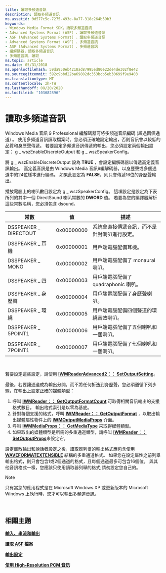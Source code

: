 ```yaml
---
title: 讀取多頻道音訊
description: 讀取多頻道音訊
ms.assetid: 9d577c5c-7275-493e-8a77-318c264b59b3
keywords:
- Windows Media Format SDK，讀取多頻道音訊
- Advanced Systems Format (ASF) 、讀取多頻道音訊
- ASF (Advanced Systems Format) ，讀取多頻道音訊
- Advanced Systems Format (ASF) 、多頻道音訊
- ASF (Advanced Systems Format) 、多頻道音訊
- 編解碼器，讀取多頻道音訊
- 多頻道音訊，讀取
ms.topic: article
ms.date: 05/31/2018
ms.openlocfilehash: 59da950eb4218ad87995ed80e22de4de302f8e42
ms.sourcegitcommit: 592c9bbd22ba69802dc353bcb5eb30699f9e9403
ms.translationtype: MT
ms.contentlocale: zh-TW
ms.lasthandoff: 08/20/2020
ms.locfileid: "103682896"
---
```

# <a name="reading-multichannel-audio"></a>讀取多頻道音訊

Windows Media 音訊 9 Professional 編解碼器可將多頻道音訊編碼 (超過兩個通道) 。 使用多頻道音訊讀取檔案時，您必須正確地設定輸出，否則音訊會以較低的品質和身歷聲傳遞。 若要設定多頻道音訊傳遞的輸出，您必須設定兩個輸出設定： g \_ wszEnableDiscreteOutput 和 g \_ wszSpeakerConfig。

將 g \_ wszEnableDiscreteOutput 設為 **TRUE** ，會設定編解碼器以傳遞高定義音訊輸出。 高定義音訊是由 Windows Media 音訊9編解碼器，以身歷聲或多個通道中的24位樣本進行編碼。 如果此設定為 **FALSE**，則只會傳遞16位的身歷聲輸出。

播放電腦上的喇叭數目設定為 g \_ wszSpeakerConfig。 這項設定是設定為下表所列的其中一個 DirectSound 喇叭常數的 **DWORD** 值。 若要為您的編譯器解析這些常數名稱，您必須包含 dsound。



| 常數             | 值      | 描述                                                                  |
|----------------------|------------|------------------------------------------------------------------------------|
| DSSPEAKER \_ DIRECTOUT | 0x00000000 | 系統會直接傳遞音訊，而不是針對喇叭進行設定。 |
| DSSPEAKER \_ 耳機 | 0x00000001 | 用戶端電腦配備耳機。                             |
| DSSPEAKER \_ MONO      | 0x00000002 | 用戶端電腦配備了 monaural 喇叭。                     |
| DSSPEAKER \_ 四      | 0x00000003 | 用戶端電腦配備了 quadraphonic 喇叭。                  |
| DSSPEAKER \_ 身歷聲    | 0x00000004 | 用戶端電腦配備了身歷聲喇叭。                        |
| DSSPEAKER \_ 環繞  | 0x00000005 | 用戶端電腦配備四個聲道的環繞音效喇叭。   |
| DSSPEAKER \_ 5POINT1   | 0x00000006 | 用戶端電腦配備了五個喇叭和一個喇叭。          |
| DSSPEAKER \_ 7POINT1   | 0x00000007 | 用戶端電腦配備了七個喇叭和一個喇叭。         |



 

若要設定這些設定，請使用 [**IWMReaderAdvanced2：： SetOutputSetting**](/previous-versions/windows/desktop/api/Wmsdkidl/nf-wmsdkidl-iwmreaderadvanced2-setoutputsetting)。

最後，若要讓通道成為輸出分開，而不將任何折迭到身歷聲，您必須遵循下列步驟，在輸出上設定正確的媒體類型：

1.  呼叫 [**IWMReader：： GetOutputFormatCount**](/previous-versions/windows/desktop/api/wmsdkidl/nf-wmsdkidl-iwmreader-getoutputformatcount) 可取得相關音訊輸出的支援格式數目。 輸出格式索引是以零為基底。
2.  針對每個支援的格式，呼叫 [**IWMReader：： GetOutputFormat**](/previous-versions/windows/desktop/api/Wmsdkidl/nf-wmsdkidl-iwmreader-getoutputformat) ，以取出輸出媒體屬性物件上的 [**IWMOutputMediaProps**](/previous-versions/windows/desktop/api/wmsdkidl/nn-wmsdkidl-iwmoutputmediaprops) 介面。
3.  呼叫 [**IWMMediaProps：： GetMediaType**](/previous-versions/windows/desktop/api/Wmsdkidl/nf-wmsdkidl-iwmmediaprops-getmediatype) 來取得媒體類型。
4.  如果取出的媒體類型是所需的多重通道類型，請呼叫 [**IWMReader：： SetOutputProps**](/previous-versions/windows/desktop/api/Wmsdkidl/nf-wmsdkidl-iwmreader-setoutputprops)來設定它。

設定離散輸出和說話者設定之後，讀取器列舉的輸出格式應包含使用 [**WAVEFORMATEXTENSIBLE**](/previous-versions/windows/desktop/legacy/dd757721(v=vs.85)) 結構的多重通道格式。 如果您在設定屬性之前列舉輸出格式，則只會包含1或2個通道的格式，且每個通道最多可包含16個位。 與其他音訊格式一樣，您應該只使用讀取器列舉的格式;請勿設定您自己的。

> [!Note]  
> 只有當您的應用程式是在 Microsoft Windows XP 或更新版本的 Microsoft Windows 上執行時，您才可以輸出多頻道音訊。

 

## <a name="related-topics"></a>相關主題

<dl> <dt>

[**輸入、串流和輸出**](inputs-streams-and-outputs.md)
</dt> <dt>

[**讀取 ASF 檔案**](reading-asf-files.md)
</dt> <dt>

[**輸出設定**](output-settings.md)
</dt> <dt>

[**使用 High-Resolution PCM 音訊**](working-with-high-resolution-pcm-audio.md)
</dt> </dl>

 

 